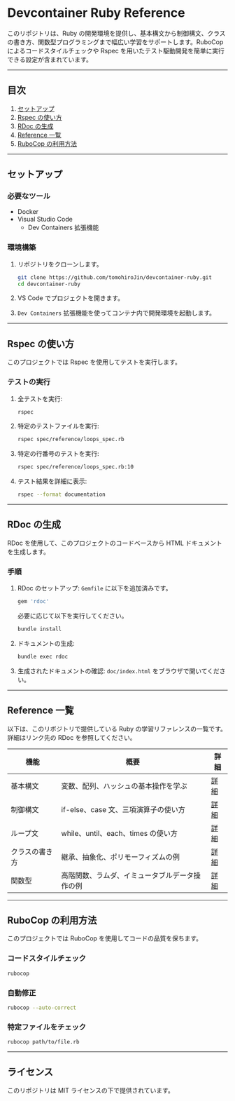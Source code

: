 # Devcontainer Ruby Reference

このリポジトリは、Ruby の開発環境を提供し、基本構文から制御構文、クラスの書き方、関数型プログラミングまで幅広い学習をサポートします。RuboCop によるコードスタイルチェックや Rspec を用いたテスト駆動開発を簡単に実行できる設定が含まれています。

---

## **目次**

1. [セットアップ](#セットアップ)
2. [Rspec の使い方](#rspec-の使い方)
3. [RDoc の生成](#rdoc-の生成)
4. [Reference 一覧](#reference-一覧)
5. [RuboCop の利用方法](#rubocop-の利用方法)

---

## **セットアップ**

### **必要なツール**

- Docker
- Visual Studio Code
  - Dev Containers 拡張機能

### **環境構築**

1. リポジトリをクローンします。

   ```bash
   git clone https://github.com/tomohiroJin/devcontainer-ruby.git
   cd devcontainer-ruby
   ```

2. VS Code でプロジェクトを開きます。
3. `Dev Containers` 拡張機能を使ってコンテナ内で開発環境を起動します。

---

## **Rspec の使い方**

このプロジェクトでは Rspec を使用してテストを実行します。

### **テストの実行**

1. 全テストを実行:

   ```bash
   rspec
   ```

2. 特定のテストファイルを実行:

   ```bash
   rspec spec/reference/loops_spec.rb
   ```

3. 特定の行番号のテストを実行:

   ```bash
   rspec spec/reference/loops_spec.rb:10
   ```

4. テスト結果を詳細に表示:

   ```bash
   rspec --format documentation
   ```

---

## **RDoc の生成**

RDoc を使用して、このプロジェクトのコードベースから HTML ドキュメントを生成します。

### **手順**

1. RDoc のセットアップ:
   `Gemfile` に以下を追加済みです。

   ```ruby
   gem 'rdoc'
   ```

   必要に応じて以下を実行してください。

   ```bash
   bundle install
   ```

2. ドキュメントの生成:

   ```bash
   bundle exec rdoc
   ```

3. 生成されたドキュメントの確認:
   `doc/index.html` をブラウザで開いてください。

---

## **Reference 一覧**

以下は、このリポジトリで提供している Ruby の学習リファレンスの一覧です。詳細はリンク先の RDoc を参照してください。

| 機能          | 概要                                       | 詳細 |
|---------------|------------------------------------------|------|
| 基本構文       | 変数、配列、ハッシュの基本操作を学ぶ         | [詳細](doc/Reference/basic/BasicsSyntax.html) |
| 制御構文       | if-else、case 文、三項演算子の使い方         | [詳細](doc/Reference/basic/ControlFlow.html) |
| ループ文       | while、until、each、times の使い方          | [詳細](doc/Reference/basic/Loops.html) |
| クラスの書き方  | 継承、抽象化、ポリモーフィズムの例           | [詳細](doc/Reference/basic/Shape.html) |
| 関数型         | 高階関数、ラムダ、イミュータブルデータ操作の例 | [詳細](doc/Reference/basic/Functional.html) |

---

## **RuboCop の利用方法**

このプロジェクトでは RuboCop を使用してコードの品質を保ちます。

### **コードスタイルチェック**

```bash
rubocop
```

### **自動修正**

```bash
rubocop --auto-correct
```

### **特定ファイルをチェック**

```bash
rubocop path/to/file.rb
```

---

## **ライセンス**

このリポジトリは MIT ライセンスの下で提供されています。
